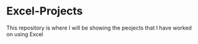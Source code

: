 # Excel-Projects
This repository is where I will be showing the peojects that I have worked on using Excel
